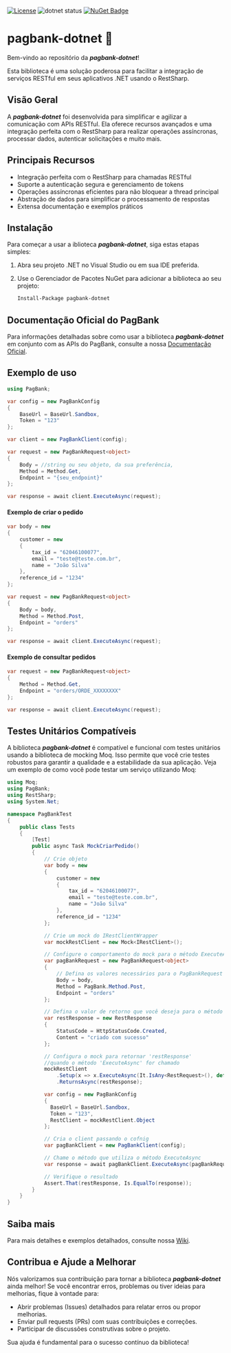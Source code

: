 [![License](https://img.shields.io/badge/license-MIT-green)](./LICENSE)
![dotnet status](https://github.com/matmiranda/pagbank-dotnet/actions/workflows/dotnet.yml/badge.svg?event=push)
[![NuGet Badge](https://buildstats.info/nuget/pagbank-dotnet)](https://www.nuget.org/packages/pagbank-dotnet)

# pagbank-dotnet 🔰

Bem-vindo ao repositório da _**pagbank-dotnet**_! 

Esta biblioteca é uma solução poderosa para facilitar a integração de serviços RESTful em seus aplicativos .NET usando o RestSharp.

## Visão Geral

A _**pagbank-dotnet**_ foi desenvolvida para simplificar e agilizar a comunicação com APIs RESTful. Ela oferece recursos avançados e uma integração perfeita com o RestSharp para realizar operações assíncronas, processar dados, autenticar solicitações e muito mais.

## Principais Recursos

- Integração perfeita com o RestSharp para chamadas RESTful
- Suporte a autenticação segura e gerenciamento de tokens
- Operações assíncronas eficientes para não bloquear a thread principal
- Abstração de dados para simplificar o processamento de respostas
- Extensa documentação e exemplos práticos

## Instalação

Para começar a usar a iblioteca _**pagbank-dotnet**_, siga estas etapas simples:

1. Abra seu projeto .NET no Visual Studio ou em sua IDE preferida.
2. Use o Gerenciador de Pacotes NuGet para adicionar a biblioteca ao seu projeto:

   ```bash
   Install-Package pagbank-dotnet
   ```
## Documentação Oficial do PagBank

Para informações detalhadas sobre como usar a biblioteca _**pagbank-dotnet**_ em conjunto com as APIs do PagBank, consulte a nossa [Documentação Oficial](https://dev.pagbank.uol.com.br/reference/introducao).


## Exemplo de uso

```c#
using PagBank;

var config = new PagBankConfig
{
    BaseUrl = BaseUrl.Sandbox,
    Token = "123"
};

var client = new PagBankClient(config);

var request = new PagBankRequest<object>
{
    Body = //string ou seu objeto, da sua preferência,
    Method = Method.Get,
    Endpoint = "{seu_endpoint}"
};

var response = await client.ExecuteAsync(request);
```

#### Exemplo de criar o pedido

```c#
var body = new
{
    customer = new
    {
        tax_id = "62046100077",
        email = "teste@teste.com.br",
        name = "João Silva"
    },
    reference_id = "1234"
};

var request = new PagBankRequest<object>
{
    Body = body,
    Method = Method.Post,
    Endpoint = "orders"
};

var response = await client.ExecuteAsync(request);
```

#### Exemplo de consultar pedidos

```c#
var request = new PagBankRequest<object>
{
    Method = Method.Get,
    Endpoint = "orders/ORDE_XXXXXXXX"
};

var response = await client.ExecuteAsync(request);
```

## Testes Unitários Compatíveis

A biblioteca _**pagbank-dotnet**_ é compatível e funcional com testes unitários usando a biblioteca de mocking Moq. Isso permite que você crie testes robustos para garantir a qualidade e a estabilidade da sua aplicação. Veja um exemplo de como você pode testar um serviço utilizando Moq:

```c#
using Moq;
using PagBank;
using RestSharp;
using System.Net;

namespace PagBankTest
{
    public class Tests
    {
        [Test]
        public async Task MockCriarPedido()
        {
            // Crie objeto 
            var body = new
            {
                customer = new
                {
                    tax_id = "62046100077",
                    email = "teste@teste.com.br",
                    name = "João Silva"
                },
                reference_id = "1234"
            };

            // Crie um mock do IRestClientWrapper
            var mockRestClient = new Mock<IRestClient>();

            // Configure o comportamento do mock para o método ExecuteAsync
            var pagBankRequest = new PagBankRequest<object>
            {
                // Defina os valores necessários para o PagBankRequest
                Body = body,
                Method = PagBank.Method.Post,
                Endpoint = "orders"
            };

            // Defina o valor de retorno que você deseja para o método ExecuteAsync
            var restResponse = new RestResponse
            {
                StatusCode = HttpStatusCode.Created,
                Content = "criado com sucesso"
            };

            // Configura o mock para retornar 'restResponse' 
            //quando o método 'ExecuteAsync' for chamado
            mockRestClient
                .Setup(x => x.ExecuteAsync(It.IsAny<RestRequest>(), default))
                .ReturnsAsync(restResponse);

            var config = new PagBankConfig 
            {
              BaseUrl = BaseUrl.Sandbox,
              Token = "123",
              RestClient = mockRestClient.Object
            };

            // Cria o client passando o cofnig
            var pagBankClient = new PagBankClient(config);

            // Chame o método que utiliza o método ExecuteAsync
            var response = await pagBankClient.ExecuteAsync(pagBankRequest);

            // Verifique o resultado
            Assert.That(restResponse, Is.EqualTo(response));
        }
    }
}
```

## Saiba mais

Para mais detalhes e exemplos detalhados, consulte nossa [Wiki](https://github.com/matmiranda/pagbank-dotnet/wiki).


## Contribua e Ajude a Melhorar

Nós valorizamos sua contribuição para tornar a biblioteca _**pagbank-dotnet**_ ainda melhor! Se você encontrar erros, problemas ou tiver ideias para melhorias, fique à vontade para:

- Abrir problemas (Issues) detalhados para relatar erros ou propor melhorias.
- Enviar pull requests (PRs) com suas contribuições e correções.
- Participar de discussões construtivas sobre o projeto.

Sua ajuda é fundamental para o sucesso contínuo da biblioteca!